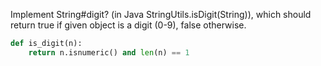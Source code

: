 Implement String#digit? (in Java StringUtils.isDigit(String)), which should return true if given object is a digit (0-9), false otherwise.
```python
def is_digit(n):
    return n.isnumeric() and len(n) == 1
```
